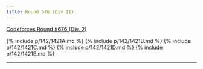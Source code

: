```yaml
---
title: Round 676 (Div II)
---
```


[Codeforces Round #676 (Div. 2)](https://codeforces.com/contest/1421)

{% include p/142/1421A.md %}
{% include p/142/1421B.md %}
{% include p/142/1421C.md %}
{% include p/142/1421D.md %}
{% include p/142/1421E.md %}

* * *

<object data='notes/R-676.pdf' width='1000' height='1000' type='application/pdf'/>
